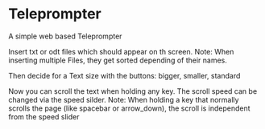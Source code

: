 # Teleprompter
 A simple web based Teleprompter

Insert txt or odt files which should appear on th screen. 
Note: When inserting multiple Files, they get sorted depending of their names.

Then decide for a Text size with the buttons: bigger, smaller, standard

Now you can scroll the text when holding any key.
The scroll speed can be changed via the speed silder.
Note: When holding a key that normally scrolls the page (like spacebar or arrow_down), the scroll is independent from the speed slider 
